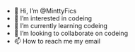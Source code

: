 - 👋 Hi, I’m @MinttyFics
- 👀 I’m interested in codeing 
- 🌱 I’m currently learning codeing 
- 💞️ I’m looking to collaborate on codeing 
- 📫 How to reach me my email 

<!---
MinttyFics/MinttyFics is a ✨ special ✨ repository because its `README.md` (this file) appears on your GitHub profile.
You can click the Preview link to take a look at your changes.
--->
